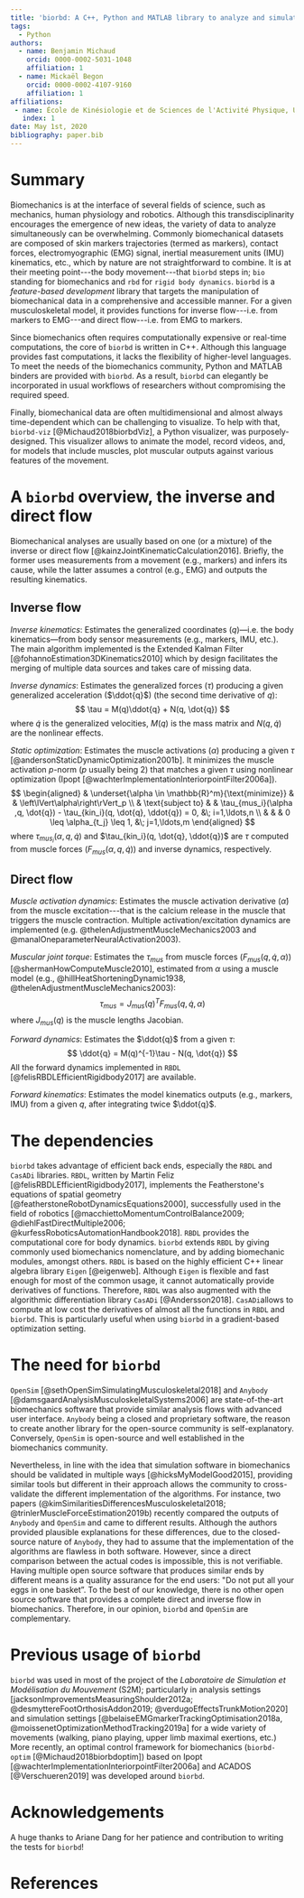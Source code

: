```yaml
---
title: 'biorbd: A C++, Python and MATLAB library to analyze and simulate the human body biomechanics'
tags:
  - Python
authors:
  - name: Benjamin Michaud
    orcid: 0000-0002-5031-1048
    affiliation: 1
  - name: Mickaël Begon
    orcid: 0000-0002-4107-9160
    affiliation: 1
affiliations:
 - name: École de Kinésiologie et de Sciences de l'Activité Physique, Université de Montréal
   index: 1
date: May 1st, 2020
bibliography: paper.bib
---
```


# Summary
Biomechanics is at the interface of several fields of science, such as mechanics, human physiology and robotics.
Although this transdisciplinarity encourages the emergence of new ideas, the variety of data to analyze simultaneously can be overwhelming.
Commonly biomechanical datasets are composed of skin markers trajectories (termed as markers), contact forces, electromyographic (EMG) signal, inertial measurement units (IMU) kinematics, etc., which by nature are not straightforward to combine.
It is at their meeting point---the body movement---that `biorbd` steps in; `bio` standing for biomechanics and `rbd` for `rigid body dynamics`.
`biorbd` is a *feature-based development* library that targets the manipulation of biomechanical data in a comprehensive and accessible manner.
For a given musculoskeletal model, it provides functions for inverse flow---i.e. from markers to EMG---and direct flow---i.e. from EMG to markers.

Since biomechanics often requires computationally expensive or real-time computations,
the core of `biorbd` is written in C++.
Although this language provides fast computations, it lacks the flexibility of higher-level languages.
To meet the needs of the biomechanics community, Python and MATLAB binders are provided with `biorbd`.
As a result, `biorbd` can elegantly be incorporated in usual workflows of researchers without compromising the required speed.

Finally, biomechanical data are often multidimensional and almost always time-dependent which can be challenging to visualize.
To help with that, `biorbd-viz` [@Michaud2018biorbdViz], a Python visualizer, was purposely-designed.
This visualizer allows to animate the model, record videos, and, for models that include muscles, plot muscular outputs against various features of the movement.

# A `biorbd` overview, the inverse and direct flow
Biomechanical analyses are usually based on one (or a mixture) of the inverse or direct flow [@kainzJointKinematicCalculation2016].
Briefly, the former uses measurements from a movement (e.g., markers) and infers its cause, while the latter assumes a control (e.g., EMG) and outputs the resulting kinematics.

## Inverse flow
*Inverse kinematics*: Estimates the generalized coordinates ($q$)—i.e. the body kinematics—from body sensor measurements (e.g., markers, IMU, etc.).
The main algorithm implemented is the Extended Kalman Filter [@fohannoEstimation3DKinematics2010] which by design facilitates the merging of multiple data sources and takes care of missing data.

*Inverse dynamics*: Estimates the generalized forces ($\tau$) producing a given generalized acceleration ($\ddot{q}$) (the second time derivative of $q$):
$$
\tau = M(q)\ddot{q} + N(q, \dot{q})
$$
where $\dot{q}$ is the generalized velocities, $M(q)$ is the mass matrix and $N(q, \dot{q})$ are the nonlinear effects.

*Static optimization*: Estimates the muscle activations ($\alpha$) producing a given $\tau$ [@andersonStaticDynamicOptimization2001b].
It minimizes the muscle activation *p*-norm ($p$ usually being $2$) that matches a given $\tau$ using nonlinear optimization (Ipopt [@wachterImplementationInteriorpointFilter2006a]).
$$
\begin{aligned}
    & \underset{\alpha \in \mathbb{R}^m}{\text{minimize}}
    & & \left\lVert\alpha\right\rVert_p \\
    & \text{subject to}
    & & \tau_{mus_i}(\alpha ,q, \dot{q}) - \tau_{kin_i}(q, \dot{q}, \ddot{q}) = 0, &\; i=1,\ldots,n \\
    & & &  0 \leq \alpha_{t_j} \leq 1, &\; j=1,\ldots,m
\end{aligned}
$$
where $\tau_{mus_i}(\alpha ,q, \dot{q})$ and $\tau_{kin_i}(q, \dot{q}, \ddot{q})$ are $\tau$ computed from muscle forces ($F_{mus}(\alpha, q, \dot{q})$) and inverse dynamics, respectively.

## Direct flow
*Muscle activation dynamics*: Estimates the muscle activation derivative ($\dot{\alpha}$) from the muscle excitation---that is the calcium release in the muscle that triggers the muscle contraction.
Multiple activation/excitation dynamics are implemented (e.g. @thelenAdjustmentMuscleMechanics2003 and @manalOneparameterNeuralActivation2003).

*Muscular joint torque*: Estimates the $\tau_{mus}$ from muscle forces ($F_{mus}(q, \dot{q}, \alpha)$) [@shermanHowComputeMuscle2010], estimated from $\alpha$ using a muscle model (e.g.,  @hillHeatShorteningDynamic1938, @thelenAdjustmentMuscleMechanics2003):
$$
\tau_{mus} = J_{mus}(q)^T F_{mus}(q, \dot{q}, \alpha)
$$
where $J_{mus}(q)$ is the muscle lengths Jacobian.

*Forward dynamics*: Estimates the $\ddot{q}$ from a given $\tau$:
$$
\ddot{q} = M(q)^{-1}\tau - N(q, \dot{q})
$$
All the forward dynamics implemented in `RBDL` [@felisRBDLEfficientRigidbody2017] are available.

*Forward kinematics*: Estimates the model kinematics outputs (e.g., markers, IMU) from a given $q$, after integrating twice $\ddot{q}$.

# The dependencies
`biorbd` takes advantage of efficient back ends, especially  the `RBDL` and `CasADi` libraries.
`RBDL`, written by Martin Feliz [@felisRBDLEfficientRigidbody2017], implements the Featherstone's equations of spatial geometry [@featherstoneRobotDynamicsEquations2000], successfully used in the field of robotics [@macchiettoMomentumControlBalance2009; @diehlFastDirectMultiple2006; @kurfessRoboticsAutomationHandbook2018]. 
`RBDL` provides the computational core for body dynamics.
`biorbd` extends `RBDL` by giving commonly used biomechanics nomenclature, and by adding biomechanic modules, amongst others. 
`RBDL` is based on the highly efficient C++ linear algebra library `Eigen` [@eigenweb].
Although `Eigen` is flexible and fast enough for most of the common usage, it cannot automatically provide derivatives of functions.
Therefore, `RBDL` was also augmented with the algorithmic differentiation library `CasADi` [@Andersson2018].
`CasADi`allows to compute at low cost the derivatives of almost all the functions in `RBDL` and `biorbd`.
This is particularly useful when using `biorbd` in a gradient-based optimization setting.

# The need for `biorbd`
`OpenSim` [@sethOpenSimSimulatingMusculoskeletal2018] and `Anybody` [@damsgaardAnalysisMusculoskeletalSystems2006] are state-of-the-art biomechanics software that provide similar analysis flows with advanced user interface.
`Anybody` being a closed and proprietary software, the reason to create another library for the open-source community is self-explanatory.
Conversely, `OpenSim` is open-source and well established in the biomechanics community.

Nevertheless, in line with the idea that simulation software in biomechanics should be validated in multiple ways [@hicksMyModelGood2015], providing similar tools but different in their approach allows the community to cross-validate the different implementation of the algorithms.
For instance, two papers (@kimSimilaritiesDifferencesMusculoskeletal2018; @trinlerMuscleForceEstimation2019b) recently compared the outputs of `Anybody` and `OpenSim` and came to different results.
Although the authors provided plausible explanations for these differences, due to the closed-source nature of `Anybody`, they had to assume that the implementation of the algorithms are flawless in both software.
However, since a direct comparison between the actual codes is impossible, this is not verifiable.
Having multiple open source software that produces similar ends by different means is a quality assurance for the end users: "Do not put all your eggs in one basket”.
To the best of our knowledge, there is no other open source software that provides a complete direct and inverse flow in biomechanics. 
Therefore, in our opinion, `biorbd` and `OpenSim` are complementary.

# Previous usage of `biorbd`
`biorbd` was used in most of the project of the *Laboratoire de Simulation et Modélisation du Mouvement* (S2M); particularly in analysis settings [jacksonImprovementsMeasuringShoulder2012a; @desmyttereFootOrthosisAddon2019; @verdugoEffectsTrunkMotion2020] and simulation settings [@belaiseEMGmarkerTrackingOptimisation2018a, @moissenetOptimizationMethodTracking2019a] for a wide variety of movements (walking, piano playing, upper limb maximal exertions, etc.)
More recently, an optimal control framework for biomechanics (`biorbd-optim` [@Michaud2018biorbdoptim]) based on Ipopt [@wachterImplementationInteriorpointFilter2006a] and ACADOS [@Verschueren2019] was developed around `biorbd`.

# Acknowledgements
A huge thanks to Ariane Dang for her patience and contribution to writing the tests for `biorbd`!

# References


